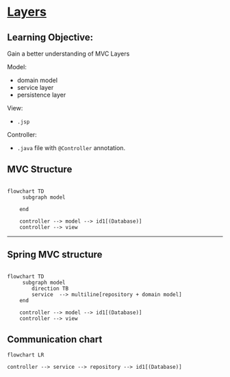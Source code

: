# [Layers](https://login.codingdojo.com/m/315/9533/64296)

## Learning Objective:
Gain a better understanding of MVC Layers

Model:
- domain model
- service layer
- persistence layer

View:
- `.jsp`

Controller:

- `.java` file with `@Controller` annotation.


## MVC Structure

```mermaid

flowchart TD
     subgraph model

    end

    controller --> model --> id1[(Database)]
    controller --> view

```

---


## Spring MVC structure

```mermaid

flowchart TD
     subgraph model
        direction TB
        service  --> multiline[repository + domain model]
    end

    controller --> model --> id1[(Database)]
    controller --> view

```


## Communication chart

```mermaid
flowchart LR

controller --> service --> repository --> id1[(Database)]

```
